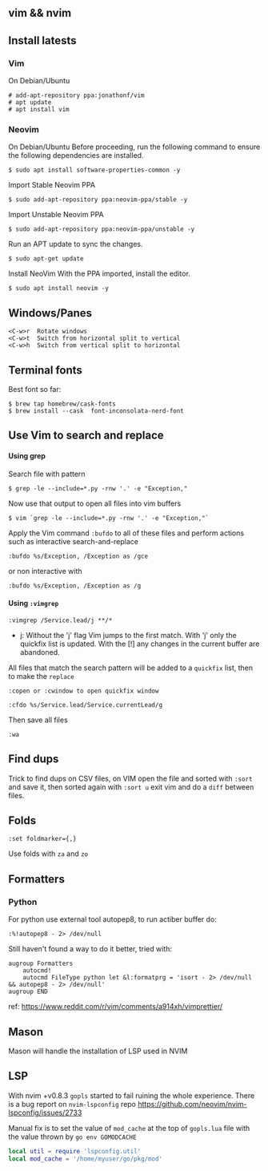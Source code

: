 ## vim && nvim

## Install latests

### Vim

On Debian/Ubuntu

    # add-apt-repository ppa:jonathonf/vim
    # apt update
    # apt install vim

### Neovim

On Debian/Ubuntu
Before proceeding, run the following command to ensure the following dependencies are installed.

    $ sudo apt install software-properties-common -y

Import Stable Neovim PPA

    $ sudo add-apt-repository ppa:neovim-ppa/stable -y

Import Unstable Neovim PPA

    $ sudo add-apt-repository ppa:neovim-ppa/unstable -y

Run an APT update to sync the changes.

    $ sudo apt-get update

Install NeoVim
With the PPA imported, install the editor.

    $ sudo apt install neovim -y


## Windows/Panes

    <C-w>r  Rotate windows
    <C-w>t  Switch from horizontal split to vertical
    <C-w>h  Switch from vertical split to horizontal

## Terminal fonts

Best font so far:

    $ brew tap homebrew/cask-fonts
    $ brew install --cask  font-inconsolata-nerd-font

## Use Vim to search and replace

#### Using grep

Search file with pattern

    $ grep -le --include=*.py -rnw '.' -e "Exception,"

Now use that output to open all files into vim buffers

    $ vim `grep -le --include=*.py -rnw '.' -e "Exception,"`

Apply the Vim command `:bufdo` to all of these files and perform actions such as interactive search-and-replace

    :bufdo %s/Exception, /Exception as /gce

or non interactive with

    :bufdo %s/Exception, /Exception as /g


#### Using `:vimgrep`

    :vimgrep /Service.lead/j **/*

* j: Without the 'j' flag Vim jumps to the first match.  With 'j' only the
  quickfix list is updated.  With the [!] any changes in the current buffer are
  abandoned.

All files that match the search pattern will be added to a `quickfix` list, then to make the `replace`

    :copen or :cwindow to open quickfix window

    :cfdo %s/Service.lead/Service.currentLead/g

Then save all files

    :wa

## Find dups

Trick to find dups on CSV files, on VIM open the file and sorted with `:sort` and save it, then sorted again with `:sort u` exit vim and do a `diff` between files.

## Folds

    :set foldmarker={,}

Use folds with `za` and `zo`

## Formatters

### Python

For python use external tool autopep8, to run actiber buffer do:

    :%!autopep8 - 2> /dev/null

Still haven't found a way to do it better, tried with:

    augroup Formatters
        autocmd!
        autocmd FileType python let &l:formatprg = 'isort - 2> /dev/null && autopep8 - 2> /dev/null'
    augroup END

ref: https://www.reddit.com/r/vim/comments/a914xh/vimprettier/

## Mason

Mason will handle the installation of LSP used in NVIM

## LSP

With nvim +v0.8.3 `gopls` started to fail ruining the whole experience. There is a bug report on `nvim-lspconfig` repo
https://github.com/neovim/nvim-lspconfig/issues/2733

Manual fix is to set the value of `mod_cache` at the top of `gopls.lua` file with the value thrown by `go env GOMODCACHE`

```lua
local util = require 'lspconfig.util'
local mod_cache = '/home/myuser/go/pkg/mod'
```
